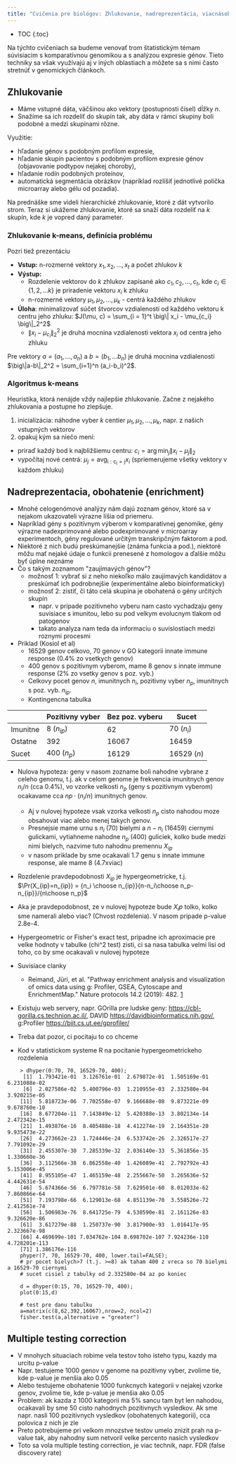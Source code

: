 ```yaml
---
title: "Cvičenia pre biológov: Zhlukovanie, nadreprezentácia, viacnásobné testovanie"
---
```


* TOC
{:toc}


Na týchto cvičeniach sa budeme venovať trom štatistickým témam
súvisiacim s komparatívnou genomikou a s analýzou expresie génov. Tieto
techniky sa však využívajú aj v iných oblastiach a môžete sa s nimi
často stretnúť v genomických článkoch.

## Zhlukovanie

- Máme vstupné dáta, väčšinou ako vektory (postupnosti čísel) dĺžky $n$.
- Snažíme sa ich rozdeliť do skupín tak, aby dáta v rámci skupiny boli podobné a medzi skupinami rôzne.

Využitie:
- hľadanie génov s podobným profilom expresie,
- hľadanie skupín pacientov s podobným profilom expresie génov (objavovanie podtypov nejakej choroby),
- hľadanie rodín podobných proteínov,
- automatická segmentácia obrázkov (napríklad rozlíšiť jednotlivé políčka microarray alebo gélu od pozadia).

Na prednáške sme videli hierarchické zhlukovanie, ktoré z dát vytvorilo
strom. Teraz si ukážeme zhlukovanie, ktoré sa snaží dáta rozdeliť na $k$
skupín, kde $k$ je vopred daný parameter.

### Zhlukovanie k-means, definícia problému

Pozri tiež prezentáciu 

- **Vstup:** n-rozmerné vektory $x_1, x_2, \dots, x_t$ a počet zhlukov $k$
- **Výstup:** 
  - Rozdelenie vektorov do $k$ zhlukov zapísané ako $c_1, c_2, \dots, c_t$, kde  $c_i\in \{1,2,\dots k\}$ je priradenie vektoru $x_i$ k zhluku
  - n-rozmerné vektory $\mu_1, \mu_2, \dots, \mu_k$ - centrá každého zhlukov
- **Úloha**: minimalizovať súčet štvorcov vzdialeností od každého vektoru k centru jeho zhluku:
$J(\mu, c) = \sum_{i = 1}^t \big\| x_i - \mu_{c_i} \big\|_2^2$
  - $\big\| x_i - \mu_{c_i} \big\|_2^2$ je druhá mocnina vzdialenosti vektora $x_i$ od centra jeho zhluku

Pre vektory $a=(a_1,\dots, a_n)$ a $b=(b_1,\dots b_n)$ je druhá
mocnina vzdialenosti $\big\|a-b\|_2^2 = \sum_{i=1}^n (a_i-b_i)^2$.


### Algoritmus k-means

Heuristika, ktorá nenájde vždy najlepšie zhlukovanie. Začne z nejakého
zhlukovania a postupne ho zlepšuje.

1. inicializácia: náhodne vyber $k$ centier $\mu_1, \mu_2, \dots, \mu_k$, napr. z našich vstupných vektorov
2. opakuj kým sa niečo mení:
  - priraď každý bod k najbližšiemu centru:
    $c_i = \arg\min_j \big\| x_i - \mu_j \big\|_2$
  - vypočítaj nové centrá:
      $\mu_j = \operatorname{avg_{i : c_i = j}} x_i$ (spriemerujeme všetky vektory v každom zhluku)

## Nadreprezentacia, obohatenie (enrichment)

- Mnohé celogenómové analýzy nám dajú zoznam génov, ktoré sa v nejakom
  ukazovateli výrazne líšia od priemeru.
- Napríklad gény s pozitívnym výberom v komparatívnej genomike, gény
  výrazne nadexprimované alebo podexprimované v microarray
  experimentoch, gény regulované určitým transkripčným faktorom a pod.
- Niektoré z nich budú preskúmanejšie (známa funkcia a pod.), niektoré
  môžu mať nejaké údaje o funkcii prenesené z homologov a ďalšie môžu
  byť úplne neznáme
- Čo s takým zoznamom "zaujímavých génov"?
  - možnosť 1: vybrať si z neho niekoľko málo zaujímavých kandidátov a
    preskúmať ich podrobnejšie (experimentálne alebo bioinformaticky)
  - možnosť 2: zistiť, či táto celá skupina je obohatená o gény určitých
    skupín
    - napr. v pripade pozitivneho vyberu nam casto vychadzaju geny
      suvisiace s imunitou, lebo su pod velkym evolucnym tlakom od patogenov
    - takato analyza nam teda da informaciu o suvislostiach medzi
      roznymi procesmi
- Priklad (Kosiol et al)
  - 16529 genov celkovo, 70 genov v GO kategorii innate immune response (0.4% zo vsetkych genov)
  - 400 genov s pozitivnym vyberom, mame 8 genov s innate immune response (2% zo vsetky genov s poz. vyb.)
  - Celkovy pocet genov $n$, imunitnych $n_i$, pozitivny vyber $n_p$, imunitnych
    s poz. vyb. $n_{ip}$.
  - Kontingencna tabulka

|          | Pozitivny vyber | Bez poz. vyberu | Sucet      |
| -------- | --------------- | --------------- | ---------- |
| Imunitne | 8 ($n_{ip}$)    | 62              | 70 ($n_i$) |
| Ostatne  | 392             | 16067           | 16459      |
| Sucet    | 400 ($n_p$)     | 16129           | 16529 ($n$)|

  - Nulova hypoteza: geny v nasom zozname boli nahodne vybrane z celeho
    genomu, t.j. ak v celom genome je frekvencia imunitnych genov $n_i/n$
    (cca 0.4%), vo vzorke velkosti $n_p$ (geny s pozitivnym vyberom)
    ocakavame cca $np \cdot (n_i / n)$ imunitnych genov.
      - Aj v nulovej hypoteze vsak vzorka velkosti $n_p$ cisto nahodou moze
        obsahovat viac alebo menej takych genov.
      - Presnejsie mame urnu s $n_i$ (70) bielymi a $n-n_i$ (16459) ciernymi
        gulickami, vytiahneme nahodne $n_p$ (400) guliciek, kolko bude
        medzi nimi bielych, nazvime tuto nahodnu premennu $X_{ip}$
      - v nasom priklade by sme ocakavali 1.7 genu s innate immune
        response, ale mame 8 (4.7xviac)
  - Rozdelenie pravdepodobnosti $X_{ip}$ je hypergeometricke, t.j.
    $\Pr(X_{ip}=n_{ip}) = {n_i \choose n_{ip}}{n-n_i\choose n_p-n_{ip}}/{n\choose n_p}$
  - Aka je pravdepodobnost, ze v nulovej hypoteze bude $X_ip$ tolko, kolko
    sme namerali alebo viac? (Chvost rozdelenia). V nasom pripade
    p-value 2.8e-4.
  - Hypergeometric or Fisher's exact test, pripadne ich aproximacie pre
    velke hodnoty v tabulke (chi^2 test) zisti, ci sa nasa tabulka velmi
    lisi od toho, co by sme ocakavali v nulovej hypoteze

  - Suvisiace clanky
      - Reimand, Jüri, et al. "Pathway enrichment analysis and
        visualization of omics data using g: Profiler, GSEA, Cytoscape
        and EnrichmentMap." Nature protocols 14.2 (2019): 482.
        [1](https://www.nature.com/articles/s41596-018-0103-9)

  - Existuju web servery, napr. GOrilla pre ludske geny:
    <https://cbl-gorilla.cs.technion.ac.il/>, DAVID
    <https://davidbioinformatics.nih.gov/>, g:Profiler
    <https://biit.cs.ut.ee/gprofiler/>
  - Treba dat pozor, ci pocitaju to co chceme


  - Kod v statistickom systeme R na pocitanie hypergeometrickeho
    rozdelenia

```
    > dhyper(0:70, 70, 16529-70, 400);
     [1]  1.793421e-01  3.126761e-01  2.679872e-01  1.505169e-01  6.231088e-02
     [6]  2.027586e-02  5.400796e-03  1.210955e-03  2.332580e-04  3.920215e-05
    [11]  5.818723e-06  7.702558e-07  9.166688e-08  9.873221e-09  9.678760e-10
    [16]  8.677204e-11  7.143849e-12  5.420388e-13  3.802134e-14  2.472342e-15
    [21]  1.493876e-16  8.405488e-18  4.412274e-19  2.164351e-20  9.935473e-22
    [26]  4.273662e-23  1.724446e-24  6.533742e-26  2.326517e-27  7.791092e-29
    [31]  2.455307e-30  7.285339e-32  2.036140e-33  5.361856e-35  1.330660e-36
    [36]  3.112566e-38  6.862558e-40  1.426089e-41  2.792792e-43  5.153006e-45
    [41]  8.955105e-47  1.465159e-48  2.255667e-50  3.265636e-52  4.442631e-54
    [46]  5.674366e-56  6.797781e-58  7.629501e-60  8.012033e-62  7.860866e-64
    [51]  7.193798e-66  6.129013e-68  4.851139e-70  3.558526e-72  2.412561e-74
    [56]  1.506983e-76  8.641725e-79  4.530590e-81  2.161126e-83  9.326620e-86
    [61]  3.617279e-88  1.250737e-90  3.817900e-93  1.016417e-95  2.323667e-98
    [66] 4.469699e-101 7.034762e-104 8.698702e-107 7.924236e-110 4.728201e-113
    [71] 1.386176e-116
    phyper(7, 70, 16529-70, 400, lower.tail=FALSE);
    # pr pocet bielych>7 (t.j. >=8) ak taham 400 z vreca so 70 bielymi a 16529-70 ciernymi
    # sucet cisiel z tabulky od 2.332580e-04 az po koniec
    
    d = dhyper(0:15, 70, 16529-70, 400);
    plot(0:15,d)
    
    # test pre danu tabulku
    a=matrix(c(8,62,392,16067),nrow=2, ncol=2)
    fisher.test(a,alternative = "greater")
```

## Multiple testing correction

  - V mnohych situaciach robime vela testov toho isteho typu, kazdy ma
    urcitu p-value
  - Napr. testujeme 1000 genov v genome na pozitivny vyber, zvolime tie,
    kde p-value je menšia ako 0.05
  - Alebo testujeme obohatenie 1000 funkcnych kategorii v nejakej vzorke
    genov, zvolime tie, kde p-value je menšia ako 0.05
  - Problem: ak kazda z 1000 kategorii ma 5% sancu tam byt len nahodou,
    ocakavali by sme 50 cisto nahodnych pozitivnych vysledkov. Ak sme
    napr. nasli 100 pozitivnych vysledkov (obohatenych kategorii), cca
    polovica z nich je zle
  - Preto potrebujeme pri velkom mnozstve testov umelo znizit prah na
    p-value tak, aby nahodny sum netvoril velke percento nasich
    vysledkov
  - Toto sa vola multiple testing correction, je viac technik, napr. FDR
    (false discovery rate)

